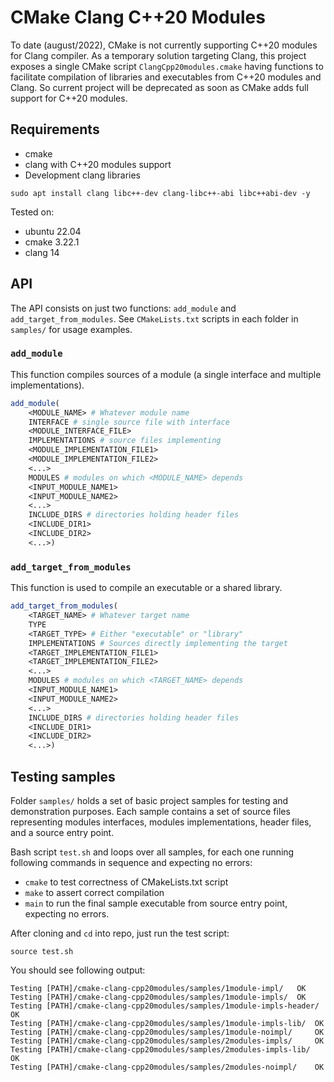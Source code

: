 # CMake Clang C++20 Modules

To date (august/2022), CMake is not currently supporting C++20 modules for Clang compiler.
As a temporary solution targeting Clang, this project exposes a single CMake
script `ClangCpp20modules.cmake` having functions to facilitate compilation of
libraries and executables from C++20 modules and Clang.
So current project will be deprecated as soon as CMake adds full support for C++20 modules.


## Requirements

* cmake
* clang with C++20 modules support
* Development clang libraries

```
sudo apt install clang libc++-dev clang-libc++-abi libc++abi-dev -y
```

Tested on:

* ubuntu 22.04
* cmake 3.22.1
* clang 14

## API

The API consists on just two functions: `add_module` and `add_target_from_modules`.
See `CMakeLists.txt` scripts in each folder in `samples/` for usage examples.

### `add_module`

This function compiles sources of a module (a single interface and multiple implementations).

```cmake
add_module(
    <MODULE_NAME> # Whatever module name
    INTERFACE # single source file with interface
    <MODULE_INTERFACE_FILE>
    IMPLEMENTATIONS # source files implementing
    <MODULE_IMPLEMENTATION_FILE1>
    <MODULE_IMPLEMENTATION_FILE2>
    <...>
    MODULES # modules on which <MODULE_NAME> depends
    <INPUT_MODULE_NAME1>
    <INPUT_MODULE_NAME2>
    <...>
    INCLUDE_DIRS # directories holding header files
    <INCLUDE_DIR1>
    <INCLUDE_DIR2>
    <...>)
```

### `add_target_from_modules`

This function is used to compile an executable or a shared library.

```cmake
add_target_from_modules(
    <TARGET_NAME> # Whatever target name
    TYPE
    <TARGET_TYPE> # Either "executable" or "library"
    IMPLEMENTATIONS # Sources directly implementing the target
    <TARGET_IMPLEMENTATION_FILE1>
    <TARGET_IMPLEMENTATION_FILE2>
    <...>
    MODULES # modules on which <TARGET_NAME> depends
    <INPUT_MODULE_NAME1>
    <INPUT_MODULE_NAME2>
    <...>
    INCLUDE_DIRS # directories holding header files
    <INCLUDE_DIR1>
    <INCLUDE_DIR2>
    <...>)
```


## Testing samples

Folder `samples/` holds a set of basic project samples for testing and demonstration purposes.
Each sample contains a set of source files representing modules interfaces, modules implementations, header files, and a source entry point.

Bash script `test.sh` and loops over all samples, for each one running following commands in sequence and expecting no errors:

* `cmake` to test correctness of CMakeLists.txt script
* `make` to assert correct compilation
* `main` to run the final sample executable from source entry point, expecting no errors.

After cloning and `cd` into repo, just run the test script:

```
source test.sh
```

You should see following output:

```
Testing [PATH]/cmake-clang-cpp20modules/samples/1module-impl/ 	OK
Testing [PATH]/cmake-clang-cpp20modules/samples/1module-impls/ 	OK
Testing [PATH]/cmake-clang-cpp20modules/samples/1module-impls-header/ 	OK
Testing [PATH]/cmake-clang-cpp20modules/samples/1module-impls-lib/ 	OK
Testing [PATH]/cmake-clang-cpp20modules/samples/1module-noimpl/ 	OK
Testing [PATH]/cmake-clang-cpp20modules/samples/2modules-impls/ 	OK
Testing [PATH]/cmake-clang-cpp20modules/samples/2modules-impls-lib/ 	OK
Testing [PATH]/cmake-clang-cpp20modules/samples/2modules-noimpl/ 	OK
```
